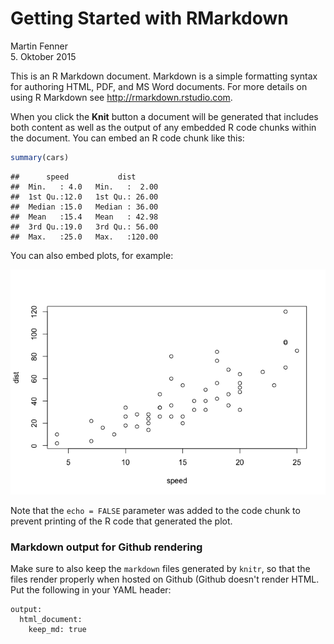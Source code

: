 # Getting Started with RMarkdown
Martin Fenner  
5. Oktober 2015  

This is an R Markdown document. Markdown is a simple formatting syntax for authoring HTML, PDF, and MS Word documents. For more details on using R Markdown see <http://rmarkdown.rstudio.com>.

When you click the **Knit** button a document will be generated that includes both content as well as the output of any embedded R code chunks within the document. You can embed an R code chunk like this:


```r
summary(cars)
```

```
##      speed           dist       
##  Min.   : 4.0   Min.   :  2.00  
##  1st Qu.:12.0   1st Qu.: 26.00  
##  Median :15.0   Median : 36.00  
##  Mean   :15.4   Mean   : 42.98  
##  3rd Qu.:19.0   3rd Qu.: 56.00  
##  Max.   :25.0   Max.   :120.00
```

You can also embed plots, for example:

![](Getting_Started_with_Rmarkdown_files/figure-html/unnamed-chunk-2-1.png) 

Note that the `echo = FALSE` parameter was added to the code chunk to prevent printing of the R code that generated the plot.

### Markdown output for Github rendering
Make sure to also keep the `markdown` files generated by `knitr`, so that the files render properly when hosted on Github (Github doesn't render HTML. Put the following in your YAML header:

```
output:
  html_document:
    keep_md: true
```
